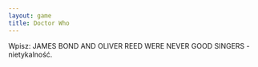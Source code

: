 ```yaml
---
layout: game
title: Doctor Who
---
```


Wpisz: JAMES BOND AND OLIVER REED WERE NEVER GOOD 
SINGERS - 
nietykalność.
